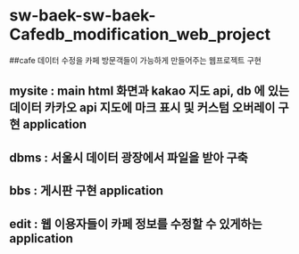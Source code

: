 # sw-baek-sw-baek-Cafedb_modification_web_project
##cafe 데이터 수정을 카페 방문객들이 가능하게 만들어주는 웹프로젝트 구현
## mysite : main html 화면과 kakao 지도 api, db 에 있는 데이터 카카오 api 지도에 마크 표시 및 커스텀 오버레이 구현 application
## dbms : 서울시 데이터 광장에서 파일을 받아 구축 
## bbs : 게시판 구현 application
## edit : 웹 이용자들이 카페 정보를 수정할 수 있게하는 application
